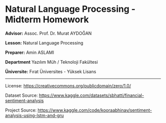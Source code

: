 # Natural Language Processing - Midterm Homework
**Advisor:** Assoc. Prof. Dr. Murat AYDOĞAN

**Lesson:** Natural Language Processing

**Preparer:** Amin ASLAMI

**Department** Yazılım Müh / Teknoloji Fakültesi

**Üniversite:** Fırat Üniversites - Yüksek Lisans

-------------------------------------------------------------------------------------
License: https://creativecommons.org/publicdomain/zero/1.0/

Dataset Source: https://www.kaggle.com/datasets/sbhatti/financial-sentiment-analysis

Project Source: https://www.kaggle.com/code/kooraabhinav/sentiment-analysis-using-lstm-and-gru
